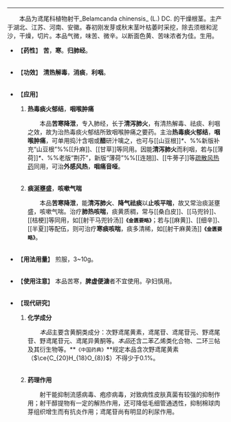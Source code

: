 ---

&emsp;&emsp;本品为鸢尾科植物射干_Belamcanda chinensis_ (L.) DC. 的干燥根茎。主产于湖北、江苏、河南、安徽。春初刚发芽或秋末茎叶枯萎时采挖，除去须根和泥沙，干燥，切片。本品气微，味苦、微辛。以断面色黄、苦味浓者为佳。生用。

- 【**药性**】
	**苦**，**寒**。**归肺经**。<br></br>

- 【**功效**】
	**清热解毒**，**消痰**，**利咽**。<br></br>

- 【**应用**】
	1. **热毒痰火郁结**，**咽喉肿痛**
		
		&emsp;&emsp;本品**苦寒降泄**，专入肺经，长于**清泻肺火**，有清热解毒、祛痰、利咽之效，故为治热毒痰火郁结所致咽喉肿痛之要药。主治**热毒痰火郁结**，**咽喉肿痛**，可单用捣汁含咽或**醋**研汁噙之，也可与[[山豆根]]<dfn>\*、</dfn>%%新版补充“山豆根”%%[[升麻]]、[[甘草]]等同用。因能**清泻肺火**而利咽，若与[[薄荷]]<dfn>\*、</dfn>%%老版“荆芥”，新版“薄荷”%%[[连翘]]、[[牛蒡子]]等<ins>疏散风热药</ins>同用，可治**外感风热**，**咽痛音哑**。<br></br>
	
	2. **痰涎壅盛**，**咳嗽气喘**
		
		&emsp;&emsp;本品**苦寒降泄**，能**清泻肺火**、**降气祛痰**以**止咳平喘**，故又常治痰涎壅盛，咳嗽气喘。治疗**肺热咳喘**，痰黄质稠，常与[[桑白皮]]、[[马兜铃]]、[[桔梗]]等同用，如[[射干马兜铃汤]]**`《金匮要略》`**；若与[[麻黄]]、[[细辛]]、[[半夏]]等配伍，则可治疗**寒痰咳喘**，痰多清稀，如[[射干麻黄汤]]**`《金匮要略》`**。<br></br>

- 【**用法用量**】
	煎服，3~10g。<br></br>

- 【**使用注意**】
	本品苦寒，**脾虚便溏**者不宜使用。孕妇慎用。<br></br>

- 【**现代研究**】
	1. **化学成分**
		
		&emsp;&emsp;<dfn>本品</dfn>主要含黄酮类成分：次野鸢尾黄素，鸢尾苷、鸢尾苷元、野鸢尾苷、野鸢尾苷元、鸢尾异黄酮等。<dfn>本品</dfn>还含二苯乙烯类化合物、二环三帖及其衍生物等。**`《中国药典》`**规定本品含次野鸢尾黄素（$\ce{C_{20}H_{18}O_{8}}$）不得少于0.1%。<br></br>
	
	2. **药理作用**
		
		&emsp;&emsp;射干能抑制流感病毒、疱疹病毒，对致病性皮肤真菌有较强的抑制作用；射干醇提物有一定的解热作用，还可降低毛细管通透性，抑制棉球肉芽组织增生而有抗炎作用；鸢尾苷尚有明显的利尿作用。
